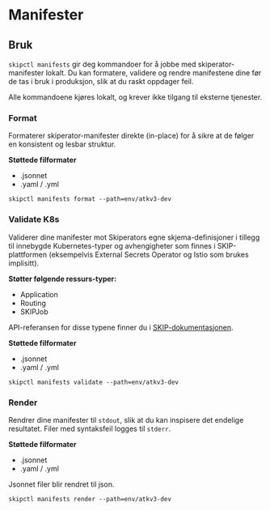 # Manifester

## Bruk

`skipctl manifests` gir deg kommandoer for å jobbe med skiperator-manifester lokalt. Du kan formatere, validere og rendre manifestene dine før de tas i bruk i produksjon, slik at du raskt oppdager feil.

Alle kommandoene kjøres lokalt, og krever ikke tilgang til eksterne tjenester.

### Format

Formaterer skiperator-manifester direkte (in-place) for å sikre at de følger en konsistent og lesbar struktur.

**Støttede filformater**
- .jsonnet
- .yaml / .yml

```shell
skipctl manifests format --path=env/atkv3-dev
```

### Validate K8s

Validerer dine manifester mot Skiperators egne skjema-definisjoner i tillegg til innebygde Kubernetes-typer og avhengigheter som finnes i SKIP-plattformen (eksempelvis External Secrets Operator og Istio som brukes implisitt).

**Støtter følgende ressurs-typer:**
-  Application
-  Routing
-  SKIPJob

API-referansen for disse typene finner du i [SKIP-dokumentasjonen](https://skip.kartverket.no/docs/applikasjon-utrulling/skiperator/api-docs).


**Støttede filformater**
- .jsonnet
- .yaml / .yml


```shell
skipctl manifests validate --path=env/atkv3-dev
```



### Render

Rendrer dine manifester til `stdout`, slik at du kan inspisere det endelige resultatet. Filer med syntaksfeil logges til `stderr`.

**Støttede filformater**
- .jsonnet
- .yaml / .yml

Jsonnet filer blir rendret til json.

```shell
skipctl manifests render --path=env/atkv3-dev
```
